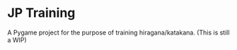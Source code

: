 # JP Training
A Pygame project for the purpose of training hiragana/katakana. (This is still a WIP)
